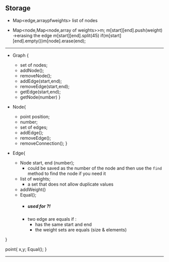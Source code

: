 ## Storage

- Map<edge,arraypfweights>
list of nodes

-   Map<node,Map<node,array of weights>>m; m[start][end].push(weight)
    ->erasing the edge m[start][end].split(45)
    if(m[start][end].empty())m[node].erase(end);
   ---------------------------------------------------------
- Graph {   
    - set of nodes;
    - addNode(); 
    - removeNode();
    - addEdge(start,end);
    - removeEdge(start,end);
    - getEdge(start,end);
    - getNode(number)
}

- Node{ 
    - point position;
    - number;
    - set of edges;
    - addEdge(); 
    - removeEdge();
    - removeConnection();
}

- Edge{ 
    - Node start, end (number);
        - could be saved as the number of the node and then use the `find` method to find the node if you need it
    - list of weights; 
        - a set that does not allow duplicate values
    - addWeight()
    - Equal();
        - ##### _**used for ?!**_
        - two edge are equals if :
            - has the same start and end
            - the weight sets are equals (size & elements)

}

point{ x,y; Equal(); }
      
----------------


  
  
  
  
  
  